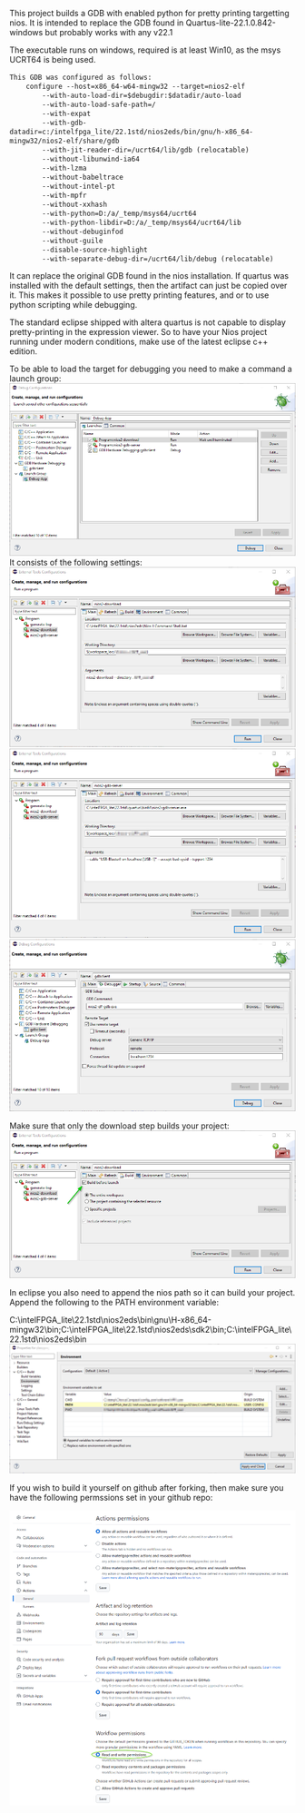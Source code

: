 This project builds a GDB with enabled python for pretty printing targetting nios.
It is intended to replace the GDB found in Quartus-lite-22.1.0.842-windows but probably works with any v22.1

The executable runs on windows, required is at least Win10, as the msys UCRT64 is being used.
```
This GDB was configured as follows:
	configure --host=x86_64-w64-mingw32 --target=nios2-elf
		--with-auto-load-dir=$debugdir:$datadir/auto-load
		--with-auto-load-safe-path=/
		--with-expat
		--with-gdb-datadir=c:/intelfpga_lite/22.1std/nios2eds/bin/gnu/h-x86_64-mingw32/nios2-elf/share/gdb
		--with-jit-reader-dir=/ucrt64/lib/gdb (relocatable)
		--without-libunwind-ia64
		--with-lzma
		--without-babeltrace
		--without-intel-pt
		--with-mpfr
		--without-xxhash
		--with-python=D:/a/_temp/msys64/ucrt64
		--with-python-libdir=D:/a/_temp/msys64/ucrt64/lib
		--without-debuginfod
		--without-guile
		--disable-source-highlight
		--with-separate-debug-dir=/ucrt64/lib/debug (relocatable)
```
  

 It can replace the original GDB found in the nios installation.
 If quartus was installed with the default settings, then the artifact can just be copied over it.
This makes it possible to use pretty printing features, and or to use python scripting while debugging.

The standard eclipse shipped with altera quartus is not capable to display pretty-printing in the expression viewer.
So to have your Nios project running under modern conditions, make use of the latest eclipse c++ edition.
 
 To be able to load the target for debugging you need to make a command a launch group:
 ![Launch Group](launch-group.png)
 It consists of the following settings:
 ![Download](download.png)
 ![GDB server](gdb-server.png)
 ![GDB](gdb.png)

Make sure that only the download step builds your project:
![Download build](download-build.png)
 
 In eclipse you also need to append the nios path so it can build your project.
Append the following to the PATH environment variable:

C:\intelFPGA_lite\22.1std\nios2eds\bin\gnu\H-x86_64-mingw32\bin;C:\intelFPGA_lite\22.1std\nios2eds\sdk2\bin;C:\intelFPGA_lite\22.1std\nios2eds\bin
![Eclipse path](path.png)

 If you wish to build it yourself on github after forking, then make sure you have the following permssions set in your github repo:

![Permissions](permissions.png)